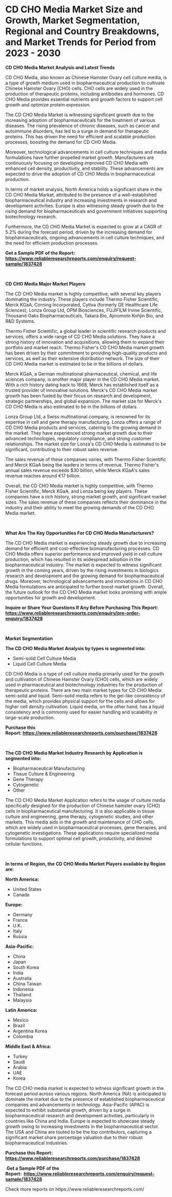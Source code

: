 <p><h1>CD CHO Media Market Size and Growth, Market Segmentation, Regional and Country Breakdowns, and Market Trends for Period from 2023 -  2030</h1></p><p><strong>CD CHO Media Market Analysis and Latest Trends</strong></p>
<p><p>CD CHO Media, also known as Chinese Hamster Ovary cell culture media, is a type of growth medium used in biopharmaceutical production to cultivate Chinese Hamster Ovary (CHO) cells. CHO cells are widely used in the production of therapeutic proteins, including antibodies and hormones. CD CHO Media provides essential nutrients and growth factors to support cell growth and optimize protein expression.</p><p>The CD CHO Media Market is witnessing significant growth due to the increasing adoption of biopharmaceuticals for the treatment of various diseases. The rising prevalence of chronic diseases, such as cancer and autoimmune disorders, has led to a surge in demand for therapeutic proteins. This has driven the need for efficient and scalable production processes, boosting the demand for CD CHO Media.</p><p>Moreover, technological advancements in cell culture techniques and media formulations have further propelled market growth. Manufacturers are continuously focusing on developing improved CD CHO Media with enhanced cell density, productivity, and stability. These advancements are expected to drive the adoption of CD CHO Media in biopharmaceutical production.</p><p>In terms of market analysis, North America holds a significant share in the CD CHO Media Market, attributed to the presence of a well-established biopharmaceutical industry and increasing investments in research and development activities. Europe is also witnessing steady growth due to the rising demand for biopharmaceuticals and government initiatives supporting biotechnology research.</p><p>Furthermore, the CD CHO Media Market is expected to grow at a CAGR of 5.2% during the forecast period, driven by the increasing demand for biopharmaceuticals, ongoing advancements in cell culture techniques, and the need for efficient production processes.</p></p>
<p><strong>Get a Sample PDF of the Report:&nbsp; <a href="https://www.reliableresearchreports.com/enquiry/request-sample/1837428">https://www.reliableresearchreports.com/enquiry/request-sample/1837428</a></strong></p>
<p>&nbsp;</p>
<p><strong>CD CHO Media Major Market Players</strong></p>
<p><p>The CD CHO Media market is highly competitive, with several key players dominating the industry. These players include Thermo Fisher Scientific, Merck KGaA, Corning Incorporated, Cytiva (formerly GE Healthcare Life Sciences), Lonza Group Ltd, OPM Biosciences, FUJIFILM Irvine Scientific, Thousand Oaks Biopharmaceuticals, Takara Bio, Ajinomoto Kohjin Bio, and R&D Systems.</p><p>Thermo Fisher Scientific, a global leader in scientific research products and services, offers a wide range of CD CHO Media solutions. They have a strong history of innovation and acquisitions, allowing them to expand their portfolio and market reach. Thermo Fisher's CD CHO Media market growth has been driven by their commitment to providing high-quality products and services, as well as their extensive distribution network. The size of their CD CHO Media market is estimated to be in the billions of dollars.</p><p>Merck KGaA, a German multinational pharmaceutical, chemical, and life sciences company, is another major player in the CD CHO Media market. With a rich history dating back to 1668, Merck has established itself as a trusted provider of innovative solutions. Merck's CD CHO Media market growth has been fueled by their focus on research and development, strategic partnerships, and global expansion. The market size for Merck's CD CHO Media is also estimated to be in the billions of dollars.</p><p>Lonza Group Ltd, a Swiss multinational company, is renowned for its expertise in cell and gene therapy manufacturing. Lonza offers a range of CD CHO Media products and services, catering to the growing demand in the market. They have experienced strong market growth due to their advanced technologies, regulatory compliance, and strong customer relationships. The market size for Lonza's CD CHO Media is estimated to be significant, contributing to their robust sales revenue.</p><p>The sales revenue of these companies varies, with Thermo Fisher Scientific and Merck KGaA being the leaders in terms of revenue. Thermo Fisher's annual sales revenue exceeds $30 billion, while Merck KGaA's sales revenue reaches around €17 billion.</p><p>Overall, the CD CHO Media market is highly competitive, with Thermo Fisher Scientific, Merck KGaA, and Lonza being key players. These companies have a rich history, strong market growth, and significant market sizes. The sales revenue of these companies reflects their dominance in the industry and their ability to meet the growing demands of the CD CHO Media market.</p></p>
<p>&nbsp;</p>
<p><strong>What Are The Key Opportunities For CD CHO Media Manufacturers?</strong></p>
<p><p>The CD CHO Media market is experiencing steady growth due to increasing demand for efficient and cost-effective biomanufacturing processes. CD CHO Media offers superior performance and improved yield in cell culture production, which has resulted in its widespread adoption in the biopharmaceutical industry. The market is expected to witness significant growth in the coming years, driven by the rising investments in biologics research and development and the growing demand for biopharmaceutical drugs. Moreover, technological advancements and innovations in CD CHO Media formulations are anticipated to further boost market growth. Overall, the future outlook for the CD CHO Media market looks promising with ample opportunities for growth and development.</p></p>
<p><strong>Inquire or Share Your Questions If Any Before Purchasing This Report: <a href="https://www.reliableresearchreports.com/enquiry/pre-order-enquiry/1837428">https://www.reliableresearchreports.com/enquiry/pre-order-enquiry/1837428</a></strong></p>
<p>&nbsp;</p>
<p><strong>Market Segmentation</strong></p>
<p><strong>The CD CHO Media Market Analysis by types is segmented into:</strong></p>
<p><ul><li>Semi-solid Cell Culture Media</li><li>Liquid Cell Culture Media</li></ul></p>
<p><p>CD CHO Media is a type of cell culture media primarily used for the growth and cultivation of Chinese Hamster Ovary (CHO) cells, which are widely used in pharmaceutical and biotechnology industries for the production of therapeutic proteins. There are two main market types for CD CHO Media: semi-solid and liquid. Semi-solid media refers to the gel-like consistency of the media, which provides physical support for the cells and allows for higher cell density cultivation. Liquid media, on the other hand, has a liquid consistency and is commonly used for easier handling and scalability in large-scale production.</p></p>
<p><strong>Purchase this Report:&nbsp;<a href="https://www.reliableresearchreports.com/purchase/1837428">https://www.reliableresearchreports.com/purchase/1837428</a></strong></p>
<p>&nbsp;</p>
<p><strong>The CD CHO Media Market Industry Research by Application is segmented into:</strong></p>
<p><ul><li>Biopharmaceutical Manufacturing</li><li>Tissue Culture & Engineering</li><li>Gene Therapy</li><li>Cytogenetic</li><li>Other</li></ul></p>
<p><p>The CD CHO Media Market Application refers to the usage of culture media specifically designed for the production of Chinese hamster ovary (CHO) cells in biopharmaceutical manufacturing. It is also applicable in tissue culture and engineering, gene therapy, cytogenetic studies, and other markets. This media aids in the growth and maintenance of CHO cells, which are widely used in biopharmaceutical processes, gene therapies, and cytogenetic investigations. These applications require specialized media formulations to support optimal cell growth, productivity, and desired cellular functions.</p></p>
<p>&nbsp;</p>
<p><strong>In terms of Region, the CD CHO Media Market Players available by Region are:</strong></p>
<p>
    <p> <strong> North America: </strong>
        <ul>
            <li>United States</li>
            <li>Canada</li>
        </ul>
        </p> 
    <p> <strong> Europe: </strong>
        <ul>
            <li>Germany</li>
            <li>France</li>
            <li>U.K.</li>
            <li>Italy</li>
            <li>Russia</li>
        </ul>
        </p> 
    <p> <strong> Asia-Pacific: </strong>
        <ul>
            <li>China</li>
            <li>Japan</li>
            <li>South Korea</li>
            <li>India</li>
            <li>Australia</li>
            <li>China Taiwan</li>
            <li>Indonesia</li>
            <li>Thailand</li>
            <li>Malaysia</li>
        </ul>
        </p> 
    <p> <strong> Latin America: </strong>
        <ul>
            <li>Mexico</li>
            <li>Brazil</li>
            <li>Argentina Korea</li>
            <li>Colombia</li>
        </ul>
        </p> 
    <p> <strong> Middle East & Africa: </strong>
        <ul>
            <li>Turkey</li>
            <li>Saudi</li>
            <li>Arabia</li>
            <li>UAE</li>
            <li>Korea</li>
        </ul>
    </p>
    </p>
<p><p>The CD CHO media market is expected to witness significant growth in the forecast period across various regions. North America (NA) is anticipated to dominate the market due to the presence of established biopharmaceutical companies and advancements in technology. Asia-Pacific (APAC) is expected to exhibit substantial growth, driven by a surge in biopharmaceutical research and development activities, particularly in countries like China and India. Europe is expected to showcase steady growth owing to increasing investments in the biopharmaceutical sector. The USA and China are touted to be the top contributors, capturing a significant market share percentage valuation due to their robust biopharmaceutical industries.</p></p>
<p><strong>Purchase this Report: <a href="https://www.reliableresearchreports.com/purchase/1837428">https://www.reliableresearchreports.com/purchase/1837428</a></strong></p>
<p>&nbsp;<strong>Get a Sample PDF of the Report:&nbsp;&nbsp;<a href="https://www.reliableresearchreports.com/enquiry/request-sample/1837428">https://www.reliableresearchreports.com/enquiry/request-sample/1837428</a></strong></p>
<p><strong></strong></p>
<p>Check more reports on https://www.reliableresearchreports.com/</p>